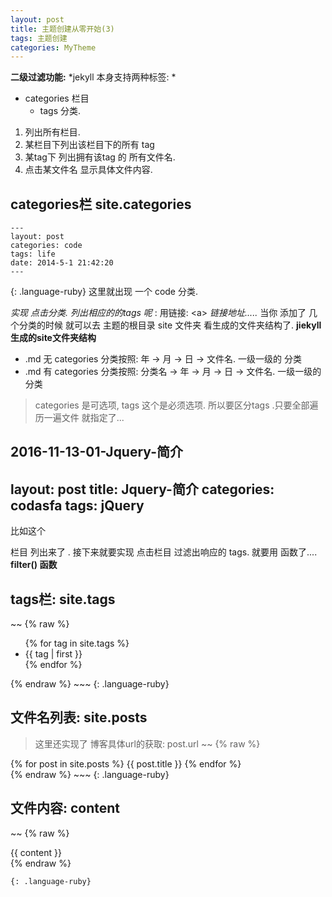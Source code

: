 ```yaml
---
layout: post
title: 主题创建从零开始(3)
tags: 主题创建
categories: MyTheme
---
```


**二级过滤功能:**
*jekyll 本身支持两种标签: *
- categories 栏目
	- tags 分类.

1. 列出所有栏目.
2. 某栏目下列出该栏目下的所有 tag 
3. 某tag下 列出拥有该tag 的 所有文件名.
4. 点击某文件名 显示具体文件内容.


## categories栏    site.categories

~~~
---
layout: post
categories: code
tags: life
date: 2014-5-1 21:42:20
---
~~~
{: .language-ruby}
这里就出现 一个 code 分类.

*实现 点击分类. 列出相应的的tags 呢* : 用链接: \<a\>
*链接地址.....*
当你 添加了 几个分类的时候  就可以去 主题的根目录 site 文件夹 看生成的文件夹结构了.
**jiekyll 生成的site文件夹结构**
- .md 无 categories 分类按照: 年 → 月 → 日 → 文件名. 一级一级的 分类
- .md 有 categories 分类按照: 分类名 → 年 → 月 → 日 → 文件名. 一级一级的 分类
> categories 是可选项, tags 这个是必须选项. 所以要区分tags .只要全部遍历一遍文件 就指定了...

2016-11-13-01-Jquery-简介
---
layout: post
title:  Jquery-简介
categories: codasfa
tags: jQuery
---
比如这个 



栏目 列出来了 .  接下来就要实现 点击栏目 过滤出响应的 tags.
就要用 函数了....
**filter() 函数**










## tags栏:  site.tags
~~
{% raw %}
<ul id="sidebar-tags">
      {% for tag in site.tags %}
      <li class="sidebar-tag" data-filter="{{ tag | first }}">{{ tag | first }}</li>
      {% endfor %}
    </ul>
{% endraw %}
~~~
{: .language-ruby}



## 文件名列表: site.posts
> 这里还实现了 博客具体url的获取: post.url
~~
{% raw %}
<nav id="toc">
      {% for post in site.posts %}
      <a class="toc-link" data-tags="{{ post.tags | join: ' ' }}" href="{{ post.url }}">
        {{ post.title }}
      </a>
      {% endfor %}
    </nav>    
{% endraw %}
~~~
{: .language-ruby}

## 文件内容: content
~~
{% raw %}
    <div id="contentDiv">  {{ content }} </div>
{% endraw %}
~~~
{: .language-ruby}




